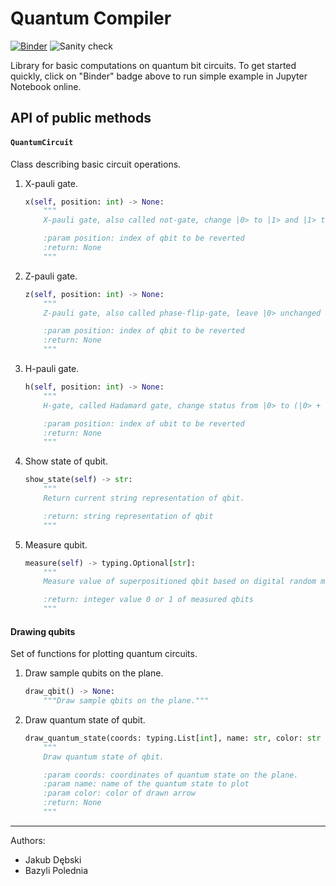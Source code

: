 # Quantum Compiler
[![Binder](https://mybinder.org/badge_logo.svg)](https://mybinder.org/v2/gh/Debskij/QuantumCompiler/main?filepath=examples%2Fpresentation.ipynb)
![Sanity check](https://github.com/DebskiJ/QuantumCompiler/actions/workflows/main.yml/badge.svg)

Library for basic computations on quantum bit circuits.
To get started quickly, click on "Binder" badge above to run simple example in Jupyter Notebook online.

## API of public methods

#### `QuantumCircuit`
Class describing basic circuit operations.

1. X-pauli gate.

    ```python
    x(self, position: int) -> None:
        """
        X-pauli gate, also called not-gate, change |0> to |1> and |1> to |0>.
    
        :param position: index of qbit to be reverted
        :return: None
        """
    ```

2. Z-pauli gate.

    ```python
    z(self, position: int) -> None:
        """
        Z-pauli gate, also called phase-flip-gate, leave |0> unchanged and replaces |1> with -|1>.
    
        :param position: index of qbit to be reverted
        :return: None
        """
    ```

3. H-pauli gate.

    ```python
    h(self, position: int) -> None:
        """
        H-gate, called Hadamard gate, change status from |0> to (|0> + |1>)/sqrt(2) and |1> to (|0> - |1>)/sqrt(2).

        :param position: index of ubit to be reverted
        :return: None
        """
    ```

4. Show state of qubit.

    ```python
    show_state(self) -> str:
        """
        Return current string representation of qbit.

        :return: string representation of qbit
        """
    ```
   
5. Measure qubit.

    ```python
    measure(self) -> typing.Optional[str]:
        """
        Measure value of superpositioned qbit based on digital random module.

        :return: integer value 0 or 1 of measured qbits
        """
    ```
   
#### Drawing qubits
Set of functions for plotting quantum circuits.

1. Draw sample qubits on the plane.

    ```python
    draw_qbit() -> None:
        """Draw sample qbits on the plane."""
    ```

2. Draw quantum state of qubit.

    ```python
    draw_quantum_state(coords: typing.List[int], name: str, color: str = "blue") -> None:
        """
        Draw quantum state of qbit.
    
        :param coords: coordinates of quantum state on the plane.
        :param name: name of the quantum state to plot
        :param color: color of drawn arrow
        :return: None
        """
    ```
   
---

Authors:
* Jakub Dębski
* Bazyli Polednia